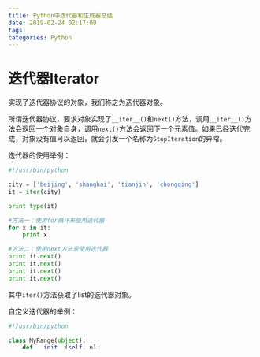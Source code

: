 ```yaml
---
title: Python中迭代器和生成器总结
date: 2019-02-24 02:17:09
tags:
categories: Python
---
```


# 迭代器Iterator

实现了迭代器协议的对象，我们称之为迭代器对象。

所谓迭代器协议，要求对象实现了`__iter__()`和`next()`方法，调用`__iter__()`方法会返回一个对象自身，调用`next()`方法会返回下一个元素值。如果已经迭代完成，对象没有值可以返回，就会引发一个名称为`StopIteration`的异常。

迭代器的使用举例：

```python
#!/usr/bin/python

city = ['beijing', 'shanghai', 'tianjin', 'chongqing']
it = iter(city)

print type(it)

#方法一：使用for循环来使用迭代器
for x in it:
    print x

#方法二：使用next方法来使用迭代器
print it.next()
print it.next()
print it.next()
print it.next()
```

其中`iter()`方法获取了list的迭代器对象。

自定义迭代器的举例：

```python
#!/usr/bin/python

class MyRange(object):
    def __init__(self, n):
        self.idx = 0
        self.n = n

    def __iter__(self):
        return self

    def next(self):
        if self.idx < self.n:
            val = self.idx
            self.idx += 1
            return val
        else:
            raise StopIteration()

myRange = MyRange(3)
for elem in myRange:
    print elem
```

# 生成器

生成器是一种特殊的“迭代器”。生成器在Python中的类型是`<type 'generator'>`。

**一个包含了yield关键字的函数就是一个生成器，该函数也叫生成器函数**。当生成器函数被调用时，在函数体中的代码不会被执行，而会返回一个迭代器。每次请求一个值，就会执行生成器中代码，直到遇到一个yield表达式或return语句。yield表达式表示要生成一个值，return语句表示要停止生成器。

换句话说，**生成器是由两部分组成，生成器的函数和生成器的迭代器。生成器的函数是用def语句定义的，包含yield部分。生成器的迭代器是这个函数返回的部分。二者合起来叫做生成器**。

几个需要注意的的点：

（1）调用生成器函数时，不会执行生成器函数的代码，而是直接返回一个迭代器iterator对象

（2）生成迭代器对象后，可以使用`iterator_obj.next()`或者`iterator_obj.send(None)`来执行，切记使用send函数第一次调用生成器时，参数必须是None，不然会抛出异常。

（3）`yield xxx`是表达式，不是Python语句。`yield xxx`会将xxx值返回给send或者next函数，即调用处。同时`yield xxx`表达式也有计算结果，计算结果即为send函数中的参数值。

生成器使用举例：

```python
#!/usr/bin/python

def repeater(value):
    while True:
        new = yield value
        if new is not None: value = new

it = repeater(42)

print type(it)
print it.next()  #亦可以使用print it.send(None)
print it.send('Hello, Guys!!!')
```

返回结果如下：

    <type 'generator'>
    42
    Hello, Guys!!!

另外，除了上面使用生成器函数来构造生成器外，还可以使用生成器表达式来构造生成器，代码举例如下：

```python
squares = (x**2 for x in range(5)) #形如列表推导式，但是将中括号换成了小括号

for square in squares:
    print square
```

备注：Python中可以使用生成器来实现Python协程编程。当然，还可以使用第三方的库来实现Python协程编程。
